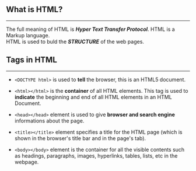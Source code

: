 ## What is HTML?
---
The full meaning of HTML is ___Hyper Text Transfer Protocol___. HTML is a Markup language.  
HTML is used to buld the ___STRUCTURE___ of the web pages.


## Tags in HTML
---
- `<DOCTYPE html>` is used to __tell__ the browser, this is an HTML5 document.
- `<html></html>` is the __container__ of all HTML elements. This tag is used to __indicate__ the beginning and end of all HTML elements in an HTML Document.

- `<head></head>` element is used to give __browser and search engine__ informations about the page.
- `<title></title>` element specifies a title for the HTML page (which is shown in the browser's title bar and in the page's tab).
- `<body></body>` element is the container for all the visible contents such as headings, paragraphs, images, hyperlinks, tables, lists, etc in the webpage.